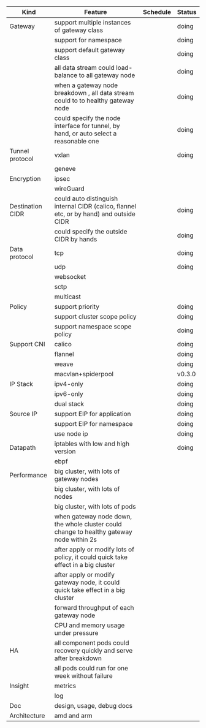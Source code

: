 | Kind             | Feature                                                                                  | Schedule | Status |
|------------------|------------------------------------------------------------------------------------------|----------|--------|
| Gateway          | support multiple instances of gateway class                                              |          | doing  |
|                  | support for namespace                                                                    |          | doing  |
|                  | support default gateway class                                                            |          | doing  |
|                  | all data stream could load-balance to all gateway node                                   |          | doing  |
|                  | when a gateway node breakdown , all data stream could to to healthy gateway node         |          | doing  |
|                  | could specify the node interface for tunnel, by hand, or auto select a reasonable one    |          | doing  |
| Tunnel protocol  | vxlan                                                                                    |          | doing  |
|                  | geneve                                                                                   |          |        |
| Encryption       | ipsec                                                                                    |          |        |
|                  | wireGuard                                                                                |          |        |
| Destination CIDR | could auto distinguish internal CIDR (calico, flannel etc, or by hand) and outside CIDR  |          | doing  |
|                  | could specify the outside CIDR by hands                                                  |          | doing  |
| Data protocol    | tcp                                                                                      |          | doing  |
|                  | udp                                                                                      |          | doing  |
|                  | websocket                                                                                |          |        |
|                  | sctp                                                                                     |          |        |
|                  | multicast                                                                                |          |        |
| Policy           | support priority                                                                         |          | doing  |
|                  | support cluster scope policy                                                             |          | doing  |
|                  | support namespace scope policy                                                           |          | doing  |
| Support CNI      | calico                                                                                   |          | doing  |
|                  | flannel                                                                                  |          | doing  |
|                  | weave                                                                                    |          | doing  |
|                  | macvlan+spiderpool                                                                       |          | v0.3.0 |
| IP Stack         | ipv4-only                                                                                |          | doing  |
|                  | ipv6-only                                                                                |          | doing  |
|                  | dual stack                                                                               |          | doing  |
| Source IP        | support EIP for application                                                              |          | doing  |
|                  | support EIP for namespace                                                                |          | doing  |
|                  | use node ip                                                                              |          | doing  |
| Datapath         | iptables with low and high version                                                       |          | doing  |
|                  | ebpf                                                                                     |          |        |
| Performance      | big cluster, with lots of gateway nodes                                                  |          |        |
|                  | big cluster, with lots of  nodes                                                         |          |        |
|                  | big cluster, with lots of  pods                                                          |          |        |
|                  | when gateway node down, the whole cluster could change to healthy gateway node within 2s |          |        |
|                  | after apply or modify lots of policy, it could quick take effect in a big cluster        |          |        |
|                  | after apply or modify gateway node, it could quick take effect in a big cluster          |          |        |
|                  | forward throughput of each gateway node                                                  |          |        |
|                  | CPU and memory usage under pressure                                                      |          |        |
| HA               | all component pods could recovery quickly and serve after breakdown                      |          |        |
|                  | all pods could run for one week without failure                                          |          |        |
| Insight          | metrics                                                                                  |          |        |
|                  | log                                                                                      |          |        |
| Doc              | design, usage, debug docs                                                                |          |        |
| Architecture     | amd and arm                                                                              |          |        |


